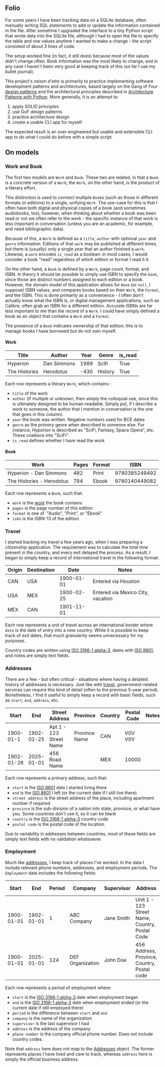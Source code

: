 ## Folio

For some years I have been tracking data on a SQLite database, often manually writing SQL statements to add or update the information contained in the file. After sometime I upgraded the interface to a tiny Python script that wrote data into the SQLite file, although I had to open the file to specify the table and row values anytime I wanted to make a change - the script consisted of about 3 lines of code.

The setup worked fine (in fact, it still does) because most of the values didn't change often. Book information was the most likely to change, and in any case I haven't been very good at keeping track of this (so far I use my bullet journal).

This project's *raison d'etre* is primarily to practice implementing software development patterns and architectures, based largely on the Gang of Four [design patterns](https://refactoring.guru/design-patterns) and the architectural principles described in [Architecture Patterns with Python](https://https://www.cosmicpython.com/). More generally, it is an attempt to:

1) apply SOLID principles
2) use GoF design patterns
3) practice architecture design
4) create a usable CLI app for myself

The expected result is an over-engineered but usable and extensible CLI app to do what I could do before with a simple script.

## On models

### Work and Book

The first two models are `Work` and `Book`. These two are related, in that a `Book` is a concrete version of a `Work`; the `Work`, on the other hand, is the product of a literary effort.

This distinction is used to connect multiple `Book`s (such as those in different formats or editions) to a single, unifying `Work`. The use-case for this is that I often have both digital and physical copies of a book (and sometimes audiobooks, too); however, when thinking about whether a book was been read or not we often refer to the _work_ - the specific instance of that _work_ is less important in conversation (unless you are an academic, for example, and need bibliographic data).

Because of this, a `Work` is defined as a `title`, `author` with optional `year` and `genre` information. Editions of that `work` may be published at different times, but there is (usually) only a single year that an author finished a `work`. Likewise, a `work` encodes `is_read` as a boolean: in most cases, I would consider a book "read" regardless of which edition or format I read it it.

On the other hand, a `Book` is defined by a `Work`, page count, format, and ISBN. In theory it should be possible to simply use ISBN to specify the `book`, since those are distinct numbers assigned to each edition or a book. However, the domain model of this application allows for `None` (or `null`, I suppose) ISBN values, and compares books based on their `Work`, the `Format`, _and_ the ISBN. This is done primarily as a convenience - I often don't actually know what the ISBN is, or digital management applications, such as Calibre, often grab an ISBN for a different edition. Accurate ISBNs are far less important to me than the record of a `Work`. I could have simply defined a book as an object that contains a `Work` and a `Format`.

The presence of a `Book` indicates ownership of that edition; this is to manage books I have borrowed but do not own myself.

#### Work

| Title         | Author      | Year | Genre   | is_read |
| ------------- | ----------- | ---- | ------- | ------- |
| Hyperion      | Dan Simmons | 1989 | Scifi   | True    |
| The Histories | Herodotus   | -430 | History | True    |

Each row represents a literary `Work`, which contains :

- `title` of the work
- `author` (if multiple or unknown, then simply the colloquial use, since this is ultimately designed to be human-readable. Simply put, if I describe a work to someone, the author that I mention in conversation is the one that goes in this column).
- `year` the book was written. Negative numbers used for BCE dates
- `genre` as the *primary* genre when described to someone else. For instance, *Hyperion* is described as "SciFi, Fantasy, Space Opera", etc. These coalesce into "SciFi".
- `is_read` defines whether I have read the work

#### Book

| Work                      | Pages | Format | ISBN          |
| ------------------------- | ----- | ------ | ------------- |
| Hyperion - Dan Simmons    | 482   | Print  | 9780385249492 |
| The Histories - Herodotus | 784   | Ebook  | 9780140449082 |

Each row represents a `Book`, such that:

- `work` is the [work](#work) the book contains
- `pages` is the page number of this edition
- `format` is one of `"Audio", "Print", or "Ebook"
- `isbn` is the ISBN-13 of the edition


### Travel

I started tracking my travel a few years ago, when I was preparing a citizenship application. The requirement was to calculate the total time present in the country, and every exit delayed the process. As a result, I began to simply keep a record of _international_ travel in the following format:

| Origin | Destination | Date       | Notes                               |
| ------ | ----------- | ---------- | ----------------------------------- |
| CAN    | USA         | 1900-01-01 | Entered via Houston                 |
| USA    | MEX         | 1900-02-25 | Entered via Mexico City, vacation   |
| MEX    | CAN         | 1901-11-01 |                                     |

Each row represents a unit of travel across an international border where `date` is the date of _entry_ into a new country. While it is possible to keep track of _exit_ dates, that much granularity seems unnecessary for my purposes.

Country codes are written using  [ISO 3166-1 alpha-3](https://en.wikipedia.org/wiki/ISO_3166-1_alpha-3), dates with [ISO 8601](https://en.wikipedia.org/wiki/ISO_8601), and notes are simply text fields.

### Addresses

There are a few - but often critical - situations where having a detailed history of addresses is necessary. Just like with [travel](#travel), government-related services can require this kind of detail (often to the previous 5-year period). Nonetheless, I find it useful to simply keep a record with basic fields, such as `start`, `end`, `address`, etc. 

| Start      | End        | Street Address          | Province      | Country | Postal Code | Notes |
| ---------- | ---------- | ----------------------- | ------------- | ------- | ----------- | ----- |
| 1900-01-1  | 1902-01-25 | Apt 1 - 123 Street Name | Province Name | CAN     | V0V V0V     |       |
| 1902-01-26 | 2025-01-01 | 456 Road Name           |               | MEX     | 10000       |       |
Each row represents a primary address, such that:

- `start` is the [ISO 8601](https://en.wikipedia.org/wiki/ISO_8601) date I started living there
- `end` is the [ISO 8601](https://en.wikipedia.org/wiki/ISO_8601) I left (or the current date if I still live there)
- `street address` is the street address of the place, including apartment number if required
- `province` is the sub-division of a nation into state, province, or what have you. Some countries don't use it, so it can be blank
- `country` is the [ISO 3166-1 alpha-3](https://en.wikipedia.org/wiki/ISO_3166-1_alpha-3) country code
- `postal code` is the postal code of the location.

Due to variability in addresses between countries, most of these fields are simply text fields with no validation whatsoever.


### Employment

Much like [addresses](#addresses), I keep track of places I've worked. In the data I include relevant phone numbers, addresses, and employment periods. The `Employment` data includes the following fields:

| Start      | End        | Period | Company          | Supervisor | Address                                        | Phone number |
| ---------- | ---------- | ------ | ---------------- | ---------- | ---------------------------------------------- | ------------ |
| 1900-01-01 | 1902-01-01 | 1      | ABC Company      | Jane Smith | Unit 1 - 123 Street Name, Country, Postal Code | 123456789    |
| 1900-01-01 | 2025-01-01 | 124    | DEF Organization | John Doe   | 456 Address, Province, Country, Postal code    | 987654321    |
Each row represents a period of employment where:
- `start` is the [ISO 3166-1 alpha-3](https://en.wikipedia.org/wiki/ISO_3166-1_alpha-3) date when employment began
- `end` is the [ISO 3166-1 alpha-3](https://en.wikipedia.org/wiki/ISO_3166-1_alpha-3) date when employment ended (or the current date if still employed there)
- `period` is the difference between `start` and `end`
- `company` is the name of the organization
- `supervisor` is the last supervisor I had
- `address` is the address of the company
- `phone number` is the company official phone number. Does not include country codes.

Note that `address` here does not map to the [Addresses](#addresses) object. The former represents places I have lived and care to track, whereas `address` here is simply the official business address.


